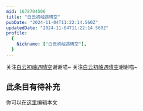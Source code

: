 ```yaml
---
mid: 1678704506
title: "白云初岫遇晴空"
pubDate: "2024-11-04T11:22:14.560Z"
updatedDate: "2024-11-04T11:22:14.560Z"
profile:
  {
    Nickname: ["白云初岫遇晴空"],
  }
---
```


关注[白云初岫遇晴空](https://space.bilibili.com/1678704506)谢谢喵~ 关注[白云初岫遇晴空](https://space.bilibili.com/1678704506)谢谢喵~

## 此条目有待补充
你可以在[这里](https://github.com/Yuhanawa/VTuber.ICU-Content/edit/master/v/白云初岫遇晴空/index.md)编辑本文

